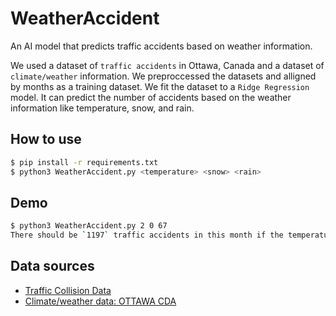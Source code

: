 # WeatherAccident

An AI model that predicts traffic accidents based on weather information.

We used a dataset of `traffic accidents` in Ottawa, Canada and a dataset of `climate/weather` information. We preproccessed the datasets and alligned by months as a training dataset. We fit the dataset to a `Ridge Regression` model. It can predict the number of accidents based on the weather information like temperature, snow, and rain.

## How to use

```bash
$ pip install -r requirements.txt
$ python3 WeatherAccident.py <temperature> <snow> <rain>
```

## Demo

```bash
$ python3 WeatherAccident.py 2 0 67
There should be `1197` traffic accidents in this month if the temperature was like that.
```

## Data sources

- [Traffic Collision Data](https://open.ottawa.ca/datasets/ottawa::traffic-collision-data/about)
- [Climate/weather data: OTTAWA CDA](https://www.climate.weather.gc.ca/climate_data/monthly_data_e.html?hlyRange=%7C&dlyRange=1889-11-01%7C2025-03-09&mlyRange=1889-01-01%7C2006-12-01&StationID=4333&Prov=ON&urlExtension=_e.html&searchType=stnName&optLimit=yearRange&StartYear=2024&EndYear=2025&selRowPerPage=25&Line=0&searchMethod=contains&Month=4&Day=6&txtStationName=Ottawa&timeframe=3&Year=2006)
